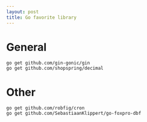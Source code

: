```yaml
---
layout: post
title: Go favorite library
---
```


# General
```
go get github.com/gin-gonic/gin
go get github.com/shopspring/decimal

```

# Other
```
go get github.com/robfig/cron
go get github.com/SebastiaanKlippert/go-foxpro-dbf
```
